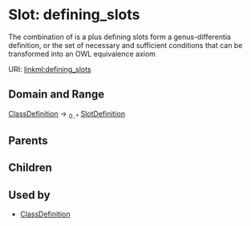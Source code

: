 
# Slot: defining_slots


The combination of is a plus defining slots form a genus-differentia definition, or the set of necessary and sufficient conditions that can be transformed into an OWL equivalence axiom

URI: [linkml:defining_slots](https://w3id.org/linkml/defining_slots)


## Domain and Range

[ClassDefinition](ClassDefinition.md) &#8594;  <sub>0..\*</sub> [SlotDefinition](SlotDefinition.md)

## Parents


## Children


## Used by

 * [ClassDefinition](ClassDefinition.md)
